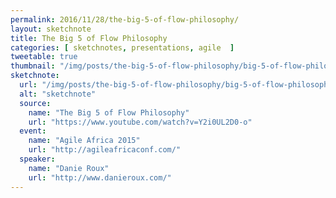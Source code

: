 ```yaml
---
permalink: 2016/11/28/the-big-5-of-flow-philosophy/
layout: sketchnote
title: The Big 5 of Flow Philosophy
categories: [ sketchnotes, presentations, agile  ]
tweetable: true
thumbnail: "/img/posts/the-big-5-of-flow-philosophy/big-5-of-flow-philosophy-roux.webp"
sketchnote:
  url: "/img/posts/the-big-5-of-flow-philosophy/big-5-of-flow-philosophy-roux.webp"
  alt: "sketchnote"
  source:
    name: "The Big 5 of Flow Philosophy"
    url: "https://www.youtube.com/watch?v=Y2i0UL2D0-o"
  event:
    name: "Agile Africa 2015"
    url: "http://agileafricaconf.com/"
  speaker:
    name: "Danie Roux"
    url: "http://www.danieroux.com/"
---
```

